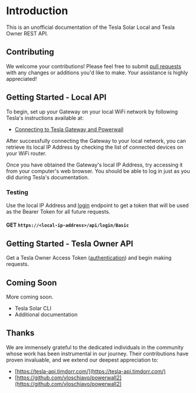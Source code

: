 # Introduction

This is an unofficial documentation of the Tesla Solar Local and Tesla Owner REST API.

## Contributing

We welcome your contributions! Please feel free to submit [pull requests](https://github.com/beardboy/t-tesla/pulls) with any changes or additions you'd like to make. Your assistance is highly appreciated!

## Getting Started - Local API

To begin, set up your Gateway on your local WiFi network by following Tesla's instructions available at:

- [Connecting to Tesla Gateway and Powerwall](https://www.tesla.com/support/energy/powerwall/own/connecting-network)

After successfully connecting the Gateway to your local network, you can retrieve its local IP Address by checking the list of connected devices on your WiFi router.

Once you have obtained the Gateway's local IP Address, try accessing it from your computer's web browser. You should be able to log in just as you did during Tesla's documentation.

### Testing

Use the local IP Address and [login](local-api/login.md) endpoint to get a token that will be used as the Bearer Token for all future requests.

#### GET `https://<local-ip-address>/api/login/Basic`

## Getting Started - Tesla Owner API

Get a Tesla Owner Access Token ([authentication](owner-api/authentication.md)) and begin making requests.

## Coming Soon

More coming soon.
- Tesla Solar CLI
- Additional documentation

## Thanks

We are immensely grateful to the dedicated individuals in the community whose work has been instrumental in our journey. Their contributions have proven invaluable, and we extend our deepest appreciation to:

- [https://tesla-api.timdorr.com/](https://tesla-api.timdorr.com/)
- [https://github.com/vloschiavo/powerwall2](https://github.com/vloschiavo/powerwall2)
